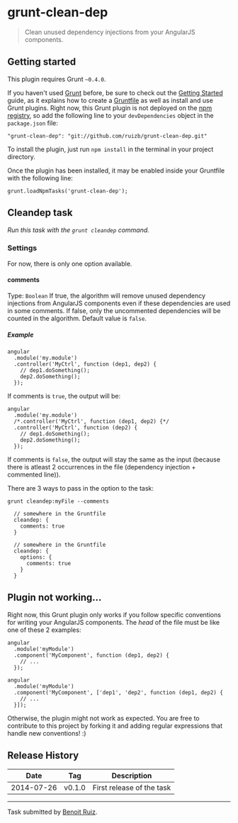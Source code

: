 # grunt-clean-dep

> Clean unused dependency injections from your AngularJS components.

## Getting started

This plugin requires Grunt `~0.4.0`.

If you haven't used [Grunt](http://gruntjs.com/) before, be sure to check out the [Getting Started](http://gruntjs.com/getting-started) guide, as it explains how to create a [Gruntfile](http://gruntjs.com/sample-gruntfile) as well as install and use Grunt plugins. Right now, this Grunt plugin is not deployed on the [npm registry](https://www.npmjs.org/), so add the following line to your `devDependencies` object in the `package.json` file:

```
"grunt-clean-dep": "git://github.com/ruizb/grunt-clean-dep.git"
```

To install the plugin, just run `npm install` in the terminal in your project directory.

Once the plugin has been installed, it may be enabled inside your Gruntfile with the following line:

```
grunt.loadNpmTasks('grunt-clean-dep');
```

## Cleandep task

*Run this task with the `grunt cleandep` command.*

### Settings

For now, there is only one option available.

#### comments

Type: `Boolean`
If true, the algorithm will remove unused dependency injections from AngularJS components even if these dependencies are used in some comments. If false, only the uncommented dependencies will be counted in the algorithm. Default value is `false`.

##### Example

```
angular
  .module('my.module')
  .controller('MyCtrl', function (dep1, dep2) {
    // dep1.doSomething();
    dep2.doSomething();
  });
```

If comments is `true`, the output will be:

```
angular
  .module('my.module')
  /*.controller('MyCtrl', function (dep1, dep2) {*/
  .controller('MyCtrl', function (dep2) {
    // dep1.doSomething();
    dep2.doSomething();
  });
```

If comments is `false`, the output will stay the same as the input (because there is atleast 2 occurrences in the file (dependency injection + commented line)).

There are 3 ways to pass in the option to the task:

```
grunt cleandep:myFile --comments
```

```
  // somewhere in the Gruntfile
  cleandep: {
    comments: true
  }
```

```
  // somewhere in the Gruntfile
  cleandep: {
    options: {
      comments: true
    }
  }
```

## Plugin not working...

Right now, this Grunt plugin only works if you follow specific conventions for writing your AngularJS components. The *head* of the file must be like one of these 2 examples:

```
angular
  .module('myModule')
  .component('MyComponent', function (dep1, dep2) {
    // ...
  });
```

```
angular
  .module('myModule')
  .component('MyComponent', ['dep1', 'dep2', function (dep1, dep2) {
    // ...
  }]);
```

Otherwise, the plugin might not work as expected. You are free to contribute to this project by forking it and adding regular expressions that handle new conventions! :) 

## Release History

| Date       | Tag    | Description               |
|------------|--------|---------------------------|
| 2014-07-26 | v0.1.0 | First release of the task |

***

Task submitted by [Benoit Ruiz](linkedin.com/in/ruizbenoit/).